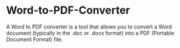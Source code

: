 # Word-to-PDF-Converter
A Word to PDF converter is a tool that allows you to convert a Word document (typically in the .doc or .docx format) into a PDF (Portable Document Format) file.
